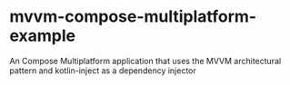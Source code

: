 # mvvm-compose-multiplatform-example
An Compose Multiplatform application that uses the MVVM architectural pattern and kotlin-inject as a dependency injector
